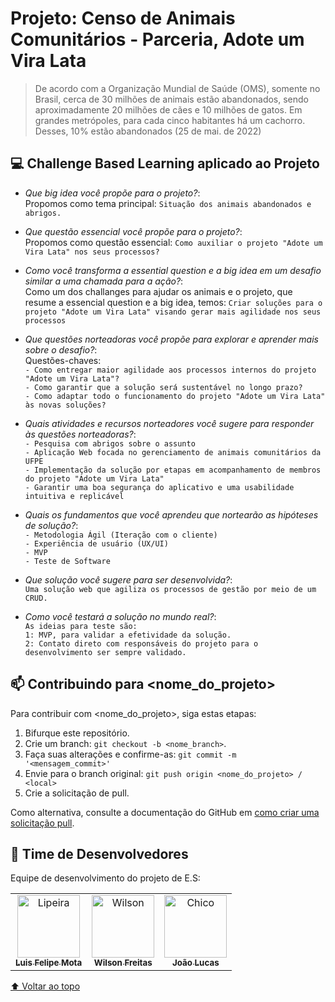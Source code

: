 # Projeto: Censo de Animais Comunitários - Parceria, Adote um Vira Lata

> De acordo com a Organização Mundial de Saúde (OMS), somente no Brasil, cerca de 30 milhões de animais estão abandonados, sendo aproximadamente 20 milhões de cães e 10 milhões de gatos. Em grandes metrópoles, para cada cinco habitantes há um cachorro. Desses, 10% estão abandonados (25 de mai. de 2022)

## 💻 Challenge Based Learning aplicado ao Projeto

* *Que big idea você propõe para o projeto?*:<br>Propomos como tema principal: `Situação dos animais abandonados e abrigos.`
* *Que questão essencial você propõe para o projeto?*:<br>Propomos como questão essencial: `Como auxiliar o projeto "Adote um Vira Lata" nos seus processos?`
* *Como você transforma a essential question e a big idea em um desafio similar a uma chamada para a ação?*:<br>Como um dos challanges para ajudar os animais e o projeto, que resume a essencial question e a big idea, temos: `Criar soluções para o projeto "Adote um Vira Lata" visando gerar mais agilidade nos seus processos`

* *Que questões norteadoras você propõe para explorar e aprender mais sobre o desafio?*:<br>Questões-chaves: <br>`- Como entregar maior agilidade aos processos internos do projeto "Adote um Vira Lata"?`<br>`- Como garantir que a solução será sustentável no longo prazo?`<br>`- Como adaptar todo o funcionamento do projeto "Adote um Vira Lata" às novas soluções?`
* *Quais atividades e recursos norteadores você sugere para responder às questões norteadoras?*: <br>`- Pesquisa com abrigos sobre o assunto` <br>
`- Aplicação Web focada no gerenciamento de animais comunitários da UFPE` <br>
`- Implementação da solução por etapas em acompanhamento de membros do projeto "Adote um Vira Lata"` <br>
`- Garantir uma boa segurança do aplicativo e uma usabilidade intuitiva e replicável`

* *Quais os fundamentos que você aprendeu que nortearão as hipóteses de solução?*: <br> `- Metodologia Ágil (Iteração com o cliente)` <br> `- Experiência de usuário (UX/UI)` <br> `- MVP` <br> `- Teste de Software`
* *Que solução você sugere para ser desenvolvida?*: <br>`Uma solução web que agiliza os processos de gestão por meio de um CRUD.`
* *Como você testará a solução no mundo real?*: <br>`As ideias para teste são:` <br>`1: MVP, para validar a efetividade da solução.` <br>`2: Contato direto com responsáveis do projeto para o desenvolvimento ser sempre validado.`

## 📫 Contribuindo para <nome_do_projeto>
<!---Se o seu README for longo ou se você tiver algum processo ou etapas específicas que deseja que os contribuidores sigam, considere a criação de um arquivo CONTRIBUTING.md separado--->
Para contribuir com <nome_do_projeto>, siga estas etapas:

1. Bifurque este repositório.
2. Crie um branch: `git checkout -b <nome_branch>`.
3. Faça suas alterações e confirme-as: `git commit -m '<mensagem_commit>'`
4. Envie para o branch original: `git push origin <nome_do_projeto> / <local>`
5. Crie a solicitação de pull.

Como alternativa, consulte a documentação do GitHub em [como criar uma solicitação pull](https://help.github.com/en/github/collaborating-with-issues-and-pull-requests/creating-a-pull-request).

## 🤝 Time de Desenvolvedores

Equipe de desenvolvimento do projeto de E.S:

<table>
  <tr>
    <td align="center">
      <a href="#">
        <img src="https://t.ctcdn.com.br/_Sx_1_ut0ubvJSZ6gy9KFYiNmDE=/400x400/smart/i490763.jpeg" width="100px;" alt="Lipeira"/><br>
        <sub>
          <b>Luis Felipe Mota</b>
        </sub>
      </a>
    </td>
    <td align="center">
      <a href="#">
        <img src="https://s2.glbimg.com/FUcw2usZfSTL6yCCGj3L3v3SpJ8=/smart/e.glbimg.com/og/ed/f/original/2019/04/25/zuckerberg_podcast.jpg" width="100px;" alt="Wilson"/><br>
        <sub>
          <b>Wilson Freitas</b>
        </sub>
      </a>
    </td>
    <td align="center">
      <a href="#">
        <img src="https://miro.medium.com/max/360/0*1SkS3mSorArvY9kS.jpg" width="100px;" alt="Chico"/><br>
        <sub>
          <b>João Lucas</b>
        </sub>
      </a>
    </td>
  </tr>
</table>

[⬆ Voltar ao topo]()<br>
